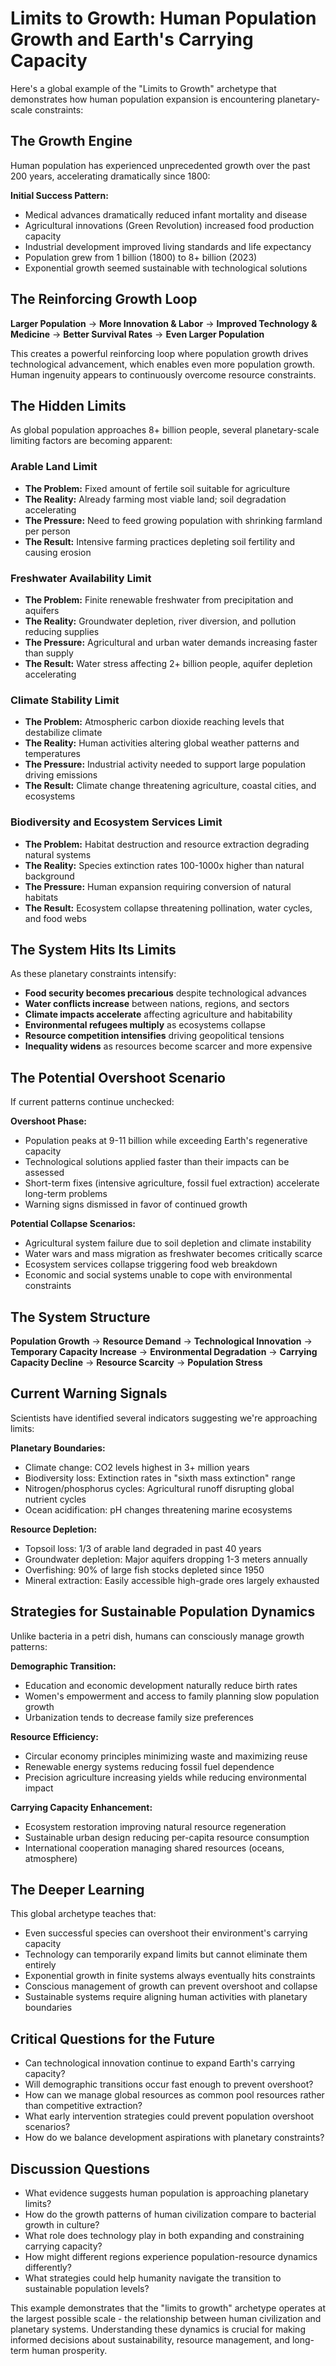 # Limits to Growth: Human Population Growth and Earth's Carrying Capacity

Here's a global example of the "Limits to Growth" archetype that demonstrates how human population expansion is encountering planetary-scale constraints:

## The Growth Engine

Human population has experienced unprecedented growth over the past 200 years, accelerating dramatically since 1800:

**Initial Success Pattern:**
- Medical advances dramatically reduced infant mortality and disease
- Agricultural innovations (Green Revolution) increased food production capacity
- Industrial development improved living standards and life expectancy
- Population grew from 1 billion (1800) to 8+ billion (2023)
- Exponential growth seemed sustainable with technological solutions

## The Reinforcing Growth Loop

**Larger Population** → **More Innovation & Labor** → **Improved Technology & Medicine** → **Better Survival Rates** → **Even Larger Population**

This creates a powerful reinforcing loop where population growth drives technological advancement, which enables even more population growth. Human ingenuity appears to continuously overcome resource constraints.

## The Hidden Limits

As global population approaches 8+ billion people, several planetary-scale limiting factors are becoming apparent:

### Arable Land Limit
- **The Problem:** Fixed amount of fertile soil suitable for agriculture
- **The Reality:** Already farming most viable land; soil degradation accelerating
- **The Pressure:** Need to feed growing population with shrinking farmland per person
- **The Result:** Intensive farming practices depleting soil fertility and causing erosion

### Freshwater Availability Limit
- **The Problem:** Finite renewable freshwater from precipitation and aquifers
- **The Reality:** Groundwater depletion, river diversion, and pollution reducing supplies
- **The Pressure:** Agricultural and urban water demands increasing faster than supply
- **The Result:** Water stress affecting 2+ billion people, aquifer depletion accelerating

### Climate Stability Limit
- **The Problem:** Atmospheric carbon dioxide reaching levels that destabilize climate
- **The Reality:** Human activities altering global weather patterns and temperatures
- **The Pressure:** Industrial activity needed to support large population driving emissions
- **The Result:** Climate change threatening agriculture, coastal cities, and ecosystems

### Biodiversity and Ecosystem Services Limit
- **The Problem:** Habitat destruction and resource extraction degrading natural systems
- **The Reality:** Species extinction rates 100-1000x higher than natural background
- **The Pressure:** Human expansion requiring conversion of natural habitats
- **The Result:** Ecosystem collapse threatening pollination, water cycles, and food webs

## The System Hits Its Limits

As these planetary constraints intensify:

- **Food security becomes precarious** despite technological advances
- **Water conflicts increase** between nations, regions, and sectors
- **Climate impacts accelerate** affecting agriculture and habitability
- **Environmental refugees multiply** as ecosystems collapse
- **Resource competition intensifies** driving geopolitical tensions
- **Inequality widens** as resources become scarcer and more expensive

## The Potential Overshoot Scenario

If current patterns continue unchecked:

**Overshoot Phase:**
- Population peaks at 9-11 billion while exceeding Earth's regenerative capacity
- Technological solutions applied faster than their impacts can be assessed
- Short-term fixes (intensive agriculture, fossil fuel extraction) accelerate long-term problems
- Warning signs dismissed in favor of continued growth

**Potential Collapse Scenarios:**
- Agricultural system failure due to soil depletion and climate instability
- Water wars and mass migration as freshwater becomes critically scarce
- Ecosystem services collapse triggering food web breakdown
- Economic and social systems unable to cope with environmental constraints

## The System Structure

**Population Growth** → **Resource Demand** → **Technological Innovation** → **Temporary Capacity Increase** → **Environmental Degradation** → **Carrying Capacity Decline** → **Resource Scarcity** → **Population Stress**

## Current Warning Signals

Scientists have identified several indicators suggesting we're approaching limits:

**Planetary Boundaries:**
- Climate change: CO2 levels highest in 3+ million years
- Biodiversity loss: Extinction rates in "sixth mass extinction" range
- Nitrogen/phosphorus cycles: Agricultural runoff disrupting global nutrient cycles
- Ocean acidification: pH changes threatening marine ecosystems

**Resource Depletion:**
- Topsoil loss: 1/3 of arable land degraded in past 40 years
- Groundwater depletion: Major aquifers dropping 1-3 meters annually
- Overfishing: 90% of large fish stocks depleted since 1950
- Mineral extraction: Easily accessible high-grade ores largely exhausted

## Strategies for Sustainable Population Dynamics

Unlike bacteria in a petri dish, humans can consciously manage growth patterns:

**Demographic Transition:**
- Education and economic development naturally reduce birth rates
- Women's empowerment and access to family planning slow population growth
- Urbanization tends to decrease family size preferences

**Resource Efficiency:**
- Circular economy principles minimizing waste and maximizing reuse
- Renewable energy systems reducing fossil fuel dependence
- Precision agriculture increasing yields while reducing environmental impact

**Carrying Capacity Enhancement:**
- Ecosystem restoration improving natural resource regeneration
- Sustainable urban design reducing per-capita resource consumption
- International cooperation managing shared resources (oceans, atmosphere)

## The Deeper Learning

This global archetype teaches that:
- Even successful species can overshoot their environment's carrying capacity
- Technology can temporarily expand limits but cannot eliminate them entirely
- Exponential growth in finite systems always eventually hits constraints
- Conscious management of growth can prevent overshoot and collapse
- Sustainable systems require aligning human activities with planetary boundaries

## Critical Questions for the Future

- Can technological innovation continue to expand Earth's carrying capacity?
- Will demographic transitions occur fast enough to prevent overshoot?
- How can we manage global resources as common pool resources rather than competitive extraction?
- What early intervention strategies could prevent population overshoot scenarios?
- How do we balance development aspirations with planetary constraints?

## Discussion Questions

- What evidence suggests human population is approaching planetary limits?
- How do the growth patterns of human civilization compare to bacterial growth in culture?
- What role does technology play in both expanding and constraining carrying capacity?
- How might different regions experience population-resource dynamics differently?
- What strategies could help humanity navigate the transition to sustainable population levels?

This example demonstrates that the "limits to growth" archetype operates at the largest possible scale - the relationship between human civilization and planetary systems. Understanding these dynamics is crucial for making informed decisions about sustainability, resource management, and long-term human prosperity.